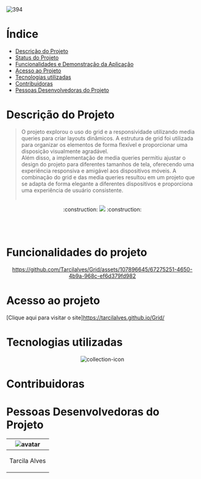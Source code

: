 ![394](https://github.com/Tarcilalves/Grid/assets/107896645/a4a8cae7-9b77-4184-81d6-62cfce654524)







# Índice
* [Descrição do Projeto](#descrição-do-projeto)
* [Status do Projeto](#status-do-Projeto)
* [Funcionalidades e Demonstração da Aplicação](#funcionalidades-e-demonstração-da-aplicação)
* [Acesso ao Projeto](#acesso-ao-projeto)
* [Tecnologias utilizadas](#tecnologias-utilizadas)
* [Contribuidoras](#contribuidoras)
* [Pessoas Desenvolvedoras do Projeto](#pessoas-desenvolvedoras)

# Descrição do Projeto


> O projeto explorou o uso do grid e a responsividade utilizando media queries para criar layouts dinâmicos. A estrutura de grid foi utilizada para organizar os elementos de forma flexível e proporcionar uma disposição visualmente agradável.<br>
Além disso, a implementação de media queries permitiu ajustar o design do projeto para diferentes tamanhos de tela, oferecendo uma experiência responsiva e amigável aos dispositivos móveis. A combinação do grid e das media queries resultou em um projeto que se adapta de forma elegante a diferentes dispositivos e proporciona uma experiência de usuário consistente.
<br><br>

<p align="center">  :construction: <img src="https://img.shields.io/badge/<STATUS>- em desenvolvimento -<COLOR>"> :construction: </p>

<br><br>

# Funcionalidades do projeto


<div align="center">







https://github.com/Tarcilalves/Grid/assets/107896645/67275251-4650-4b9a-968c-ef6d379fd982









</div>





# Acesso ao projeto

[Clique aqui para visitar o site]https://tarcilalves.github.io/Grid/





# Tecnologias utilizadas

<div align="center">

![collection-icon](https://github.com/Tarcilalves/Grid/assets/107896645/6e6aa521-66db-4655-9612-50de156d23d3)




</div>





# Contribuidoras

> 



# Pessoas Desenvolvedoras do Projeto

| ![avatar](https://user-images.githubusercontent.com/107896645/235791608-5f4b93d5-017c-402f-bef2-c262fa1b1f0c.png)  |
| ------------- |
| <p align="center">Tarcila Alves</p> | 



